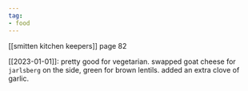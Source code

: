 ```yaml
---
tag:
- food
---
```

[[smitten kitchen keepers]] page 82

[[2023-01-01]]: pretty good for vegetarian. swapped goat cheese for `jarlsberg` on the side, green for brown lentils. added an extra clove of garlic.
